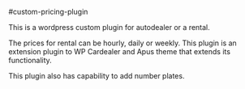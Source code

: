 #custom-pricing-plugin

This is a wordpress custom plugin for autodealer or a rental.

The prices for rental can be hourly, daily or weekly.
This plugin is an extension plugin to WP Cardealer and Apus theme that extends its functionality.

This plugin also has capability to add number plates.
